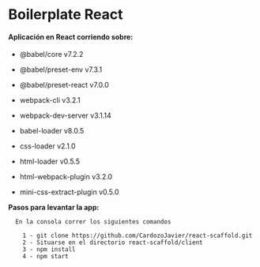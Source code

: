 # Boilerplate React

#### Aplicación en React corriendo sobre:
* @babel/core v7.2.2
* @babel/preset-env v7.3.1
* @babel/preset-react v7.0.0

* webpack-cli v3.2.1
* webpack-dev-server v3.1.14

* babel-loader v8.0.5
* css-loader v2.1.0
* html-loader v0.5.5

* html-webpack-plugin v3.2.0
* mini-css-extract-plugin v0.5.0



**Pasos para levantar la app:**
```
  En la consola correr los siguientes comandos 
  
    1 - git clone https://github.com/CardozoJavier/react-scaffold.git
    2 - Situarse en el directorio react-scaffold/client
    3 - npm install
    4 - npm start
```

